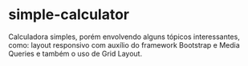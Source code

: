 # simple-calculator

Calculadora simples, porém envolvendo alguns tópicos interessantes, como: layout responsivo com auxílio do framework Bootstrap e Media Queries e também o uso de Grid Layout.
